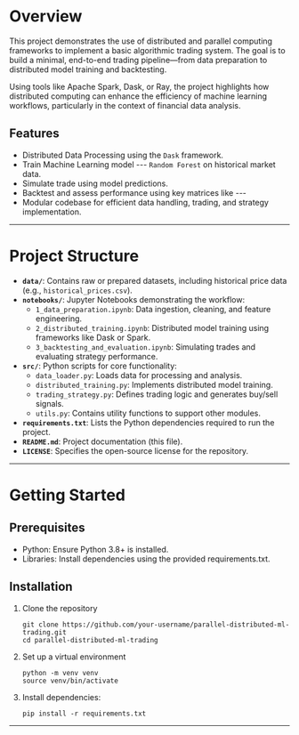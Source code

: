 # Overview

This project demonstrates the use of distributed and parallel computing frameworks to implement a basic algorithmic trading system. The goal is to build a minimal, end-to-end trading pipeline—from data preparation to distributed model training and backtesting.

Using tools like Apache Spark, Dask, or Ray, the project highlights how distributed computing can enhance the efficiency of machine learning workflows, particularly in the context of financial data analysis.

## Features

- Distributed Data Processing using the `Dask` framework.
- Train Machine Learning model --- `Random Forest` on historical market data.
- Simulate trade using model predictions.
- Backtest and assess performance using key matrices like ---
- Modular codebase for efficient data handling, trading, and strategy implementation.

----------------------------------------------------------------------------------------------------------------------------------------------------------------------------------------

# Project Structure

- **`data/`**: Contains raw or prepared datasets, including historical price data (e.g., `historical_prices.csv`).
- **`notebooks/`**: Jupyter Notebooks demonstrating the workflow:
  - `1_data_preparation.ipynb`: Data ingestion, cleaning, and feature engineering.
  - `2_distributed_training.ipynb`: Distributed model training using frameworks like Dask or Spark.
  - `3_backtesting_and_evaluation.ipynb`: Simulating trades and evaluating strategy performance.
- **`src/`**: Python scripts for core functionality:
  - `data_loader.py`: Loads data for processing and analysis.
  - `distributed_training.py`: Implements distributed model training.
  - `trading_strategy.py`: Defines trading logic and generates buy/sell signals.
  - `utils.py`: Contains utility functions to support other modules.
- **`requirements.txt`**: Lists the Python dependencies required to run the project.
- **`README.md`**: Project documentation (this file).
- **`LICENSE`**: Specifies the open-source license for the repository.

----------------------------------------------------------------------------------------------------------------------------------------------------------------------------------------

# Getting Started

## Prerequisites
- Python: Ensure Python 3.8+ is installed.
- Libraries: Install dependencies using the provided requirements.txt.

## Installation
1. Clone the repository
   ```
   git clone https://github.com/your-username/parallel-distributed-ml-trading.git
   cd parallel-distributed-ml-trading
2. Set up a virtual environment
   ```
   python -m venv venv
   source venv/bin/activate
3. Install dependencies:
   ```
   pip install -r requirements.txt
----------------------------------------------------------------------------------------------------------------------------------------------------------------------------------------

